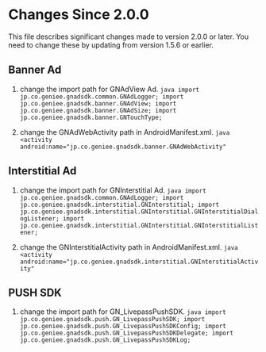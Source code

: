 # Changes Since 2.0.0
This file describes significant changes made to version 2.0.0 or later.
You need to change these by updating from version 1.5.6 or earlier.

## Banner Ad
  1. change the import path for GNAdView Ad.
    ```java
    import jp.co.geniee.gnadsdk.common.GNAdLogger;
    import jp.co.geniee.gnadsdk.banner.GNAdView;
    import jp.co.geniee.gnadsdk.banner.GNAdSize;
    import jp.co.geniee.gnadsdk.banner.GNTouchType;
    ```

  2. change the GNAdWebActivity path in AndroidManifest.xml.
    ```java
    <activity android:name="jp.co.geniee.gnadsdk.banner.GNAdWebActivity"
    ```

## Interstitial Ad
  1. change the import path for GNInterstitial Ad.
    ```java
    import jp.co.geniee.gnadsdk.common.GNAdLogger;
    import jp.co.geniee.gnadsdk.interstitial.GNInterstitial;
    import jp.co.geniee.gnadsdk.interstitial.GNInterstitial.GNInterstitialDialogListener;
    import jp.co.geniee.gnadsdk.interstitial.GNInterstitial.GNInterstitialListener;
    ```

  2. change the GNInterstitialActivity path in AndroidManifest.xml.
    ```java
    <activity android:name="jp.co.geniee.gnadsdk.interstitial.GNInterstitialActivity"
    ```

## PUSH SDK
  1. change the import path for GN_LivepassPushSDK.
    ```java
    import jp.co.geniee.gnadsdk.push.GN_LivepassPushSDK;
    import jp.co.geniee.gnadsdk.push.GN_LivepassPushSDKConfig;
    import jp.co.geniee.gnadsdk.push.GN_LivepassPushSDKDelegate;
    import jp.co.geniee.gnadsdk.push.GN_LivepassPushSDKLog;
    ```